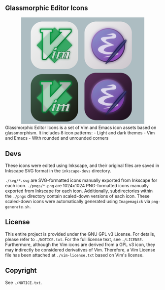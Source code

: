 ## Glassmorphic Editor Icons

<div align="center">
<img src="./assets/editor-glassmorphic.png" width="400" />
</div>
Glassmorphic Editor Icons is a set of Vim and Emacs icon assets based on glassmorphism.
It includes 8 icon patterns:
- Light and dark themes
- Vim and Emacs
- With rounded and unrounded corners

## Devs

These icons were edited using Inkscape, and their original files are saved in Inkscape SVG format in the `inkscape-devs` directory.

`./svg/*.svg` are SVG-formatted icons manually exported from Inkscape for each icon.
`./pngs/*.png` are 1024x1024 PNG-formatted icons manually exported from Inkscape for each icon. Additionally, subdirectories within the `./pngs` directory contain scaled-down versions of each icon. These scaled-down icons were automatically generated using `Imagemagick` via `png-generate.sh`.

## License

This entire project is provided under the GNU GPL v3 License. For details, please refer to `./NOTICE.txt`. For the full license text, see `./LICENSE`.
Furthermore, although the Vim icons are derived from a GPL v3 icon, they may indirectly be considered derivatives of Vim. Therefore, a Vim License file has been attached at `./vim-license.txt` based on Vim's license.

## Copyright

See `./NOTICE.txt`.
